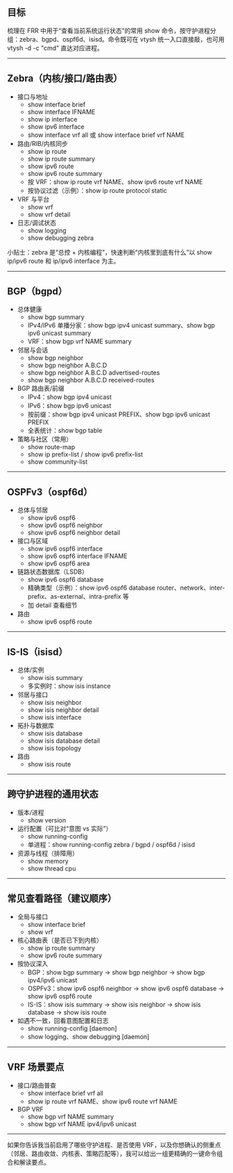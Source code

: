 ## 目标
梳理在 FRR 中用于“查看当前系统运行状态”的常用 show 命令，按守护进程分组：zebra、bgpd、ospf6d、isisd。命令既可在 vtysh 统一入口直接敲，也可用 vtysh -d <daemon> -c "cmd" 直达对应进程。

---

## Zebra（内核/接口/路由表）
- 接口与地址
  - show interface brief
  - show interface IFNAME
  - show ip interface
  - show ipv6 interface
  - show interface vrf all 或 show interface brief vrf NAME
- 路由/RIB/内核同步
  - show ip route
  - show ip route summary
  - show ipv6 route
  - show ipv6 route summary
  - 按 VRF：show ip route vrf NAME、show ipv6 route vrf NAME
  - 按协议过滤（示例）：show ip route protocol static
- VRF 与平台
  - show vrf
  - show vrf detail
- 日志/调试状态
  - show logging
  - show debugging zebra

小贴士：zebra 是“总控 + 内核编程”，快速判断“内核里到底有什么”以 show ip/ipv6 route 和 ip/ipv6 interface 为主。

---

## BGP（bgpd）
- 总体健康
  - show bgp summary
  - IPv4/IPv6 单播分家：show bgp ipv4 unicast summary、show bgp ipv6 unicast summary
  - VRF：show bgp vrf NAME summary
- 邻居与会话
  - show bgp neighbor
  - show bgp neighbor A.B.C.D
  - show bgp neighbor A.B.C.D advertised-routes
  - show bgp neighbor A.B.C.D received-routes
- BGP 路由表/前缀
  - IPv4：show bgp ipv4 unicast
  - IPv6：show bgp ipv6 unicast
  - 按前缀：show bgp ipv4 unicast PREFIX、show bgp ipv6 unicast PREFIX
  - 全表统计：show bgp table
- 策略与社区（常用）
  - show route-map
  - show ip prefix-list / show ipv6 prefix-list
  - show community-list

---

## OSPFv3（ospf6d）
- 总体与邻居
  - show ipv6 ospf6
  - show ipv6 ospf6 neighbor
  - show ipv6 ospf6 neighbor detail
- 接口与区域
  - show ipv6 ospf6 interface
  - show ipv6 ospf6 interface IFNAME
  - show ipv6 ospf6 area
- 链路状态数据库（LSDB）
  - show ipv6 ospf6 database
  - 精确类型（示例）：show ipv6 ospf6 database router、network、inter-prefix、as-external、intra-prefix 等
  - 加 detail 查看细节
- 路由
  - show ipv6 ospf6 route

---

## IS-IS（isisd）
- 总体/实例
  - show isis summary
  - 多实例时：show isis instance
- 邻居与接口
  - show isis neighbor
  - show isis neighbor detail
  - show isis interface
- 拓扑与数据库
  - show isis database
  - show isis database detail
  - show isis topology
- 路由
  - show isis route

---

## 跨守护进程的通用状态
- 版本/进程
  - show version
- 运行配置（可比对“意图 vs 实际”）
  - show running-config
  - 单进程：show running-config zebra / bgpd / ospf6d / isisd
- 资源与线程（排障用）
  - show memory
  - show thread cpu

---

## 常见查看路径（建议顺序）
- 全局与接口
  - show interface brief
  - show vrf
- 核心路由表（是否已下到内核）
  - show ip route summary
  - show ipv6 route summary
- 按协议深入
  - BGP：show bgp summary → show bgp neighbor → show bgp ipv4/ipv6 unicast
  - OSPFv3：show ipv6 ospf6 neighbor → show ipv6 ospf6 database → show ipv6 ospf6 route
  - IS-IS：show isis summary → show isis neighbor → show isis database → show isis route
- 如遇不一致，回看意图配置和日志
  - show running-config [daemon]
  - show logging、show debugging [daemon]

---

## VRF 场景要点
- 接口/路由普查
  - show interface brief vrf all
  - show ip route vrf NAME、show ipv6 route vrf NAME
- BGP VRF
  - show bgp vrf NAME summary
  - show bgp vrf NAME ipv4/ipv6 unicast

---

如果你告诉我当前启用了哪些守护进程、是否使用 VRF，以及你想确认的侧重点（邻居、路由收敛、内核表、策略匹配等），我可以给出一组更精确的一键命令组合和解读要点。
